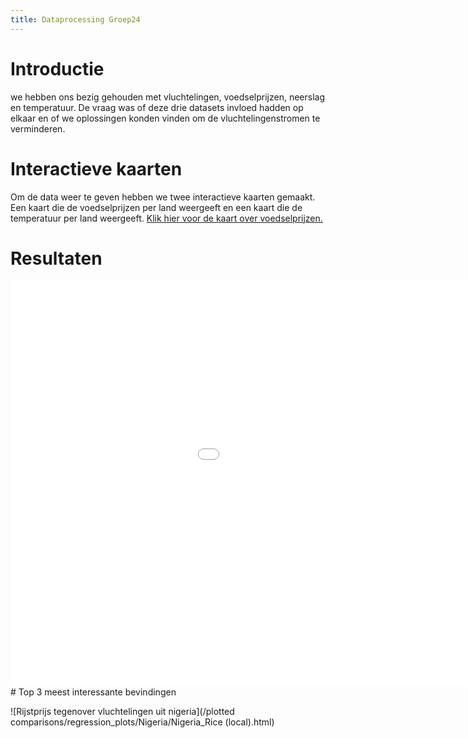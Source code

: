 ```yaml
---
title: Dataprocessing Groep24
---
```

<style>
iframe{
  width: 1200px;
  height: 650px;
  border: none;
}
</style>
# Introductie
we hebben ons bezig gehouden met vluchtelingen, voedselprijzen, neerslag en temperatuur. De vraag was of deze drie datasets invloed hadden op elkaar en of we oplossingen konden vinden om  de vluchtelingenstromen te verminderen.
# Interactieve kaarten
Om de data weer te geven hebben we twee interactieve kaarten gemaakt. Een kaart die de voedselprijzen per land weergeeft en een kaart die de temperatuur per land weergeeft.
<a href="github pages/interactive_map"> Klik hier voor de kaart over voedselprijzen.</a>

# Resultaten
<iframe src="github page/interactive_maps_pr_tas.html" scrolling="no"></iframe>
# Top 3 meest interessante bevindingen

![Rijstprijs tegenover vluchtelingen uit nigeria](/plotted comparisons/regression_plots/Nigeria/Nigeria_Rice (local).html)
